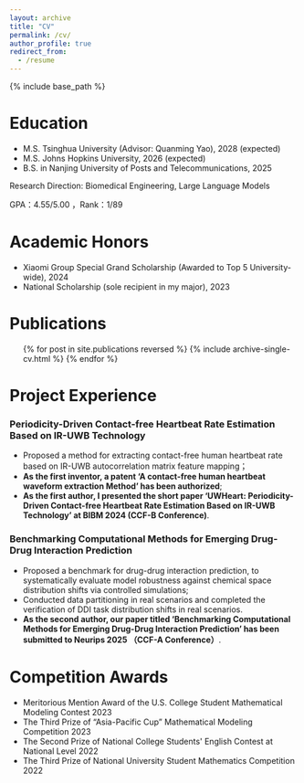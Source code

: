 ```yaml
---
layout: archive
title: "CV"
permalink: /cv/
author_profile: true
redirect_from:
  - /resume
---
```


{% include base_path %}

Education
======
* M.S. Tsinghua University (Advisor: Quanming Yao), 2028 (expected)
* M.S. Johns Hopkins University, 2026 (expected)
* B.S. in Nanjing University of Posts and Telecommunications, 2025
  
Research Direction: Biomedical Engineering, Large Language Models

GPA：4.55/5.00 ，Rank：1/89

Academic Honors
======
* Xiaomi Group Special Grand Scholarship (Awarded to Top 5 University-wide), 2024
* National Scholarship (sole recipient in my major), 2023

Publications
======
  <ul>{% for post in site.publications reversed %}
    {% include archive-single-cv.html %}
  {% endfor %}</ul>

Project Experience
======
### Periodicity-Driven Contact-free Heartbeat Rate Estimation Based on IR-UWB Technology
* Proposed a method for extracting contact-free human heartbeat rate based on IR-UWB autocorrelation matrix feature mapping；
* **As the first inventor, a patent ‘A contact-free human heartbeat waveform extraction Method’ has been authorized**;
* **As the first author, I presented the short paper  ‘UWHeart: Periodicity-Driven Contact-free Heartbeat Rate Estimation Based on IR-UWB Technology’ at BIBM 2024​​ (CCF-B Conference)**.

### Benchmarking Computational Methods for Emerging Drug-Drug Interaction Prediction
* Proposed a benchmark for drug-drug interaction prediction, to systematically evaluate model robustness against chemical space distribution shifts via controlled simulations;
* Conducted data partitioning in real scenarios and completed the verification of DDI task distribution shifts in real scenarios.
* **As the second author, our paper titled ‘Benchmarking Computational Methods for Emerging Drug-Drug Interaction Prediction’ has been submitted to Neurips 2025 （CCF-A Conference）**.
  
Competition Awards
======
* Meritorious Mention Award of the U.S. College Student Mathematical Modeling Contest     	2023
* The Third Prize of “Asia-Pacific Cup” Mathematical Modeling Competition                   2023 
* The Second Prize of National College Students' English Contest at National Level          2022
* The Third Prize of National University Student Mathematics Competition                 	  2022
